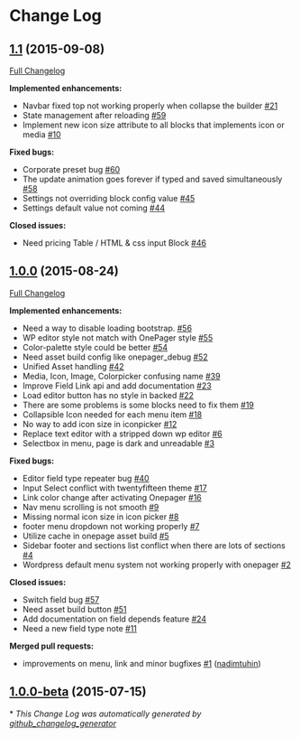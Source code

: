 # Change Log

## [1.1](https://github.com/themexpert/onepager/tree/1.1) (2015-09-08)
[Full Changelog](https://github.com/themexpert/onepager/compare/1.0.0...1.1)

**Implemented enhancements:**

- Navbar fixed top not working properly when collapse the builder [\#21](https://github.com/themexpert/onepager/issues/21)
- State management after reloading [\#59](https://github.com/themexpert/onepager/issues/59)
- Implement new icon size attribute to all blocks that implements icon or media [\#10](https://github.com/themexpert/onepager/issues/10)

**Fixed bugs:**

- Corporate preset bug [\#60](https://github.com/themexpert/onepager/issues/60)
- The update animation goes forever if typed and saved simultaneously [\#58](https://github.com/themexpert/onepager/issues/58)
- Settings not overriding block config value [\#45](https://github.com/themexpert/onepager/issues/45)
- Settings default value not coming  [\#44](https://github.com/themexpert/onepager/issues/44)

**Closed issues:**

- Need pricing Table / HTML & css input Block [\#46](https://github.com/themexpert/onepager/issues/46)

## [1.0.0](https://github.com/themexpert/onepager/tree/1.0.0) (2015-08-24)
[Full Changelog](https://github.com/themexpert/onepager/compare/1.0.0-beta...1.0.0)

**Implemented enhancements:**

- Need a way to disable loading bootstrap. [\#56](https://github.com/themexpert/onepager/issues/56)
- WP editor style not match with OnePager style [\#55](https://github.com/themexpert/onepager/issues/55)
- Color-palette style could be better [\#54](https://github.com/themexpert/onepager/issues/54)
- Need asset build config like onepager\_debug [\#52](https://github.com/themexpert/onepager/issues/52)
- Unified Asset handling [\#42](https://github.com/themexpert/onepager/issues/42)
- Media, Icon, Image, Colorpicker confusing name [\#39](https://github.com/themexpert/onepager/issues/39)
- Improve Field Link api and add documentation [\#23](https://github.com/themexpert/onepager/issues/23)
- Load editor button has no style in backed [\#22](https://github.com/themexpert/onepager/issues/22)
- There are some problems is some blocks need to fix them [\#19](https://github.com/themexpert/onepager/issues/19)
- Collapsible Icon needed for each menu item [\#18](https://github.com/themexpert/onepager/issues/18)
- No way to add icon size in iconpicker [\#12](https://github.com/themexpert/onepager/issues/12)
- Replace text editor with a stripped down wp editor [\#6](https://github.com/themexpert/onepager/issues/6)
- Selectbox in menu, page is dark and unreadable [\#3](https://github.com/themexpert/onepager/issues/3)

**Fixed bugs:**

- Editor field type repeater bug [\#40](https://github.com/themexpert/onepager/issues/40)
- Input Select conflict with twentyfifteen theme [\#17](https://github.com/themexpert/onepager/issues/17)
- Link color change after activating Onepager  [\#16](https://github.com/themexpert/onepager/issues/16)
- Nav menu scrolling is not smooth [\#9](https://github.com/themexpert/onepager/issues/9)
- Missing normal icon size in icon picker [\#8](https://github.com/themexpert/onepager/issues/8)
- footer menu dropdown not working properly [\#7](https://github.com/themexpert/onepager/issues/7)
- Utilize cache in onepage asset build [\#5](https://github.com/themexpert/onepager/issues/5)
- Sidebar footer and sections list conflict when there are lots of sections [\#4](https://github.com/themexpert/onepager/issues/4)
- Wordpress default menu system not working properly with onepager [\#2](https://github.com/themexpert/onepager/issues/2)

**Closed issues:**

- Switch field bug [\#57](https://github.com/themexpert/onepager/issues/57)
- Need asset build button [\#51](https://github.com/themexpert/onepager/issues/51)
- Add documentation on field depends feature [\#24](https://github.com/themexpert/onepager/issues/24)
- Need a new field type note [\#11](https://github.com/themexpert/onepager/issues/11)

**Merged pull requests:**

- improvements on menu, link and minor bugfixes [\#1](https://github.com/themexpert/onepager/pull/1) ([nadimtuhin](https://github.com/nadimtuhin))

## [1.0.0-beta](https://github.com/themexpert/onepager/tree/1.0.0-beta) (2015-07-15)


\* *This Change Log was automatically generated by [github_changelog_generator](https://github.com/skywinder/Github-Changelog-Generator)*